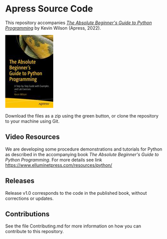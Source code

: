 # Apress Source Code

This repository accompanies [*The Absolute Beginner's Guide to Python Programming*](https://link.springer.com/book/10.1007/978-1-4842-8716-3) by Kevin Wilson (Apress, 2022).

[comment]: #cover
![Cover image](978-1-4842-8715-6.jpg)

Download the files as a zip using the green button, or clone the repository to your machine using Git.

## Video Resources
We are developing some procedure demonstrations and tutorials for Python as described in the accompanying book *The Absolute Beginner's Guide to Python Programming*. For more details see link https://www.elluminetpress.com/resources/python/

## Releases

Release v1.0 corresponds to the code in the published book, without corrections or updates.

## Contributions

See the file Contributing.md for more information on how you can contribute to this repository.
